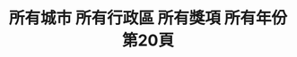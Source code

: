 ---
title: "所有城市 所有行政區 所有獎項 所有年份 第20頁"
description: "所有城市 所有行政區 所有獎項 所有年份 獲獎餐廳 第20頁"
keywords:
  - 美食競賽
  - 台灣美食
  - 美食精選
datePublished: "2025-06-30"
dateModified: "2025-07-06"
city: "所有城市"
district: "所有行政區"
award: "所有獎項"
year: "所有年份"
page: 20
count: 447

restaurants:
  - name: "心潮飯店"
    city: "台北市"
    district: "信義區"
    address: "台北市信義區忠孝東路五段68號2樓"
    phone: "0227239976"
    geo: "25.040502108778398, 121.56656937574235"
    link: "台北市/信義區/心潮飯店"
    google_map: "https://maps.app.goo.gl/sc5p8KWoJY9GeC2h9"
    footinder: "https://footinder.com.tw/%e5%8f%b0%e5%8c%97%e5%b8%82%e4%bf%a1%e7%be%a9%e5%8d%80/9026/"
    award:
    - name: "500盤"
      year: "2024"
  - name: "徐家私廚"
    city: "台北市"
    district: "松山區"
    address: "台北市松山區復興北路313巷37號"
    phone: ""
    geo: "25.059043357293007, 121.54656539245775"
    link: "台北市/松山區/徐家私廚"
    google_map: "https://maps.app.goo.gl/fUNQCn4QZYsw2VvM8"
    footinder: "https://footinder.com.tw/%E5%8F%B0%E5%8C%97%E5%B8%82%E6%9D%BE%E5%B1%B1%E5%8D%80/168881/"
    award:
    - name: "500盤"
      year: "2024"
  - name: "興鐵板燒 Xing Teppanyaki"
    city: "台北市"
    district: "中正區"
    address: "台北市中正區仁愛路二段7號"
    phone: "0223970568"
    geo: "25.038483070157287, 121.52581882558768"
    link: "台北市/中正區/興鐵板燒_Xing_Teppanyaki"
    google_map: "https://maps.app.goo.gl/XAD2wKJgH2CiNBnb7"
    footinder: "https://footinder.com.tw/%E5%8F%B0%E5%8C%97%E5%B8%82%E4%B8%AD%E6%AD%A3%E5%8D%80/31091/"
    award:
    - name: "500盤"
      year: "2024"
  - name: "祥和蔬食料理"
    city: "台北市"
    district: "松山區"
    address: "台北市松山區南京東路三段303巷7弄7號"
    phone: "0225466188"
    geo: "25.052757041498204, 121.54637884125326"
    link: "台北市/松山區/祥和蔬食料理"
    google_map: "https://maps.app.goo.gl/ePet1PZ1hFG1HyVu6"
    footinder: "https://footinder.com.tw/%E5%8F%B0%E5%8C%97%E5%B8%82%E6%9D%BE%E5%B1%B1%E5%8D%80/158981/"
    award:
    - name: "500盤"
      year: "2024"
  - name: "夏花餐室 Summer Flowers Dining Room"
    city: "台北市"
    district: "大安區"
    address: "台北市大安區忠孝東路三段282號入口在Dior精品店旁側3樓"
    phone: "0227111328"
    geo: "25.041401565132674, 121.54257655443024"
    link: "台北市/大安區/夏花餐室_Summer_Flowers_Dining_Room"
    google_map: "https://maps.app.goo.gl/feD9PDWq1FRNiwhQ8"
    footinder: "https://footinder.com.tw/%e5%8f%b0%e5%8c%97%e5%b8%82%e5%a4%a7%e5%ae%89%e5%8d%80/362154/"
    award:
    - name: "500盤"
      year: "2024"
  - name: "香料屋印度料理 Spice Shop"
    city: "台北市"
    district: "士林區"
    address: "台北市士林區天母東路65號"
    phone: "0228737775"
    geo: "25.11827606136289, 121.53415307894316"
    link: "台北市/士林區/香料屋印度料理_Spice_Shop"
    google_map: "https://maps.app.goo.gl/AHGJ6nyErtHrHiCNA"
    footinder: "https://footinder.com.tw/%E5%8F%B0%E5%8C%97%E5%B8%82%E5%A3%AB%E6%9E%97%E5%8D%80/42340/"
    award:
    - name: "500盤"
      year: "2024"
  - name: "小林海產"
    city: "台北市"
    district: "大安區"
    address: "台北市大安區光復南路574-1號"
    phone: "0223254930"
    geo: "25.033954469683454, 121.55715231169133"
    link: "台北市/大安區/小林海產"
    google_map: "https://maps.app.goo.gl/9Qc5HDxMUNWtNEMC6"
    footinder: "https://footinder.com.tw/%e5%8f%b0%e5%8c%97%e5%b8%82%e5%a4%a7%e5%ae%89%e5%8d%80/9088/"
    award:
    - name: "500盤"
      year: "2024"
  - name: "徐羅伐韓式餐廳"
    city: "台北市"
    district: "大安區"
    address: "台北市大安區永康街14巷5號1樓"
    phone: "0223581211"
    geo: "25.03141402596876, 121.52919666271427"
    link: "台北市/大安區/徐羅伐韓式餐廳"
    google_map: "https://maps.app.goo.gl/DbMKPJG3dm78ARwE6"
    footinder: "https://footinder.com.tw/%E5%8F%B0%E5%8C%97%E5%B8%82%E5%A4%A7%E5%AE%89%E5%8D%80/31436/"
    award:
    - name: "500盤"
      year: "2024"
  - name: "詹記麻辣火鍋 敦南店"
    city: "台北市"
    district: "大安區"
    address: "台北市大安區和平東路三段60號"
    phone: "0223777799"
    geo: "25.024359473430987, 121.54908750490029"
    link: "台北市/大安區/詹記麻辣火鍋_敦南店"
    google_map: "https://maps.app.goo.gl/bZzYwAbBsEhb7EvV9"
    footinder: "https://footinder.com.tw/%E5%8F%B0%E5%8C%97%E5%B8%82%E5%A4%A7%E5%AE%89%E5%8D%80/36261/"
    award:
    - name: "500盤"
      year: "2024"
---